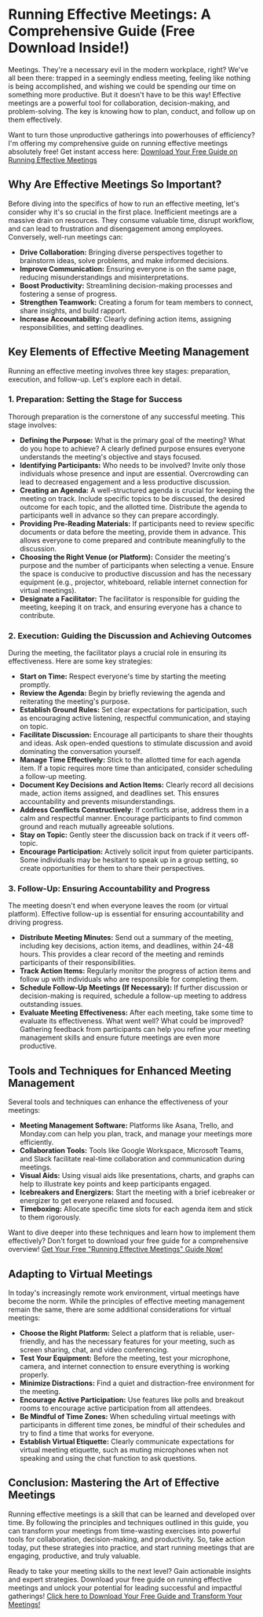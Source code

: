 # Running Effective Meetings: A Comprehensive Guide (Free Download Inside!)

Meetings. They're a necessary evil in the modern workplace, right? We've all been there: trapped in a seemingly endless meeting, feeling like nothing is being accomplished, and wishing we could be spending our time on something more productive. But it doesn't have to be this way! Effective meetings are a powerful tool for collaboration, decision-making, and problem-solving. The key is knowing how to plan, conduct, and follow up on them effectively.

Want to turn those unproductive gatherings into powerhouses of efficiency? I'm offering my comprehensive guide on running effective meetings absolutely free! Get instant access here: [Download Your Free Guide on Running Effective Meetings](https://udemywork.com/running-effective-meetings)

## Why Are Effective Meetings So Important?

Before diving into the specifics of how to run an effective meeting, let's consider why it's so crucial in the first place. Inefficient meetings are a massive drain on resources. They consume valuable time, disrupt workflow, and can lead to frustration and disengagement among employees. Conversely, well-run meetings can:

*   **Drive Collaboration:** Bringing diverse perspectives together to brainstorm ideas, solve problems, and make informed decisions.
*   **Improve Communication:** Ensuring everyone is on the same page, reducing misunderstandings and misinterpretations.
*   **Boost Productivity:** Streamlining decision-making processes and fostering a sense of progress.
*   **Strengthen Teamwork:** Creating a forum for team members to connect, share insights, and build rapport.
*   **Increase Accountability:** Clearly defining action items, assigning responsibilities, and setting deadlines.

## Key Elements of Effective Meeting Management

Running an effective meeting involves three key stages: preparation, execution, and follow-up. Let's explore each in detail.

### 1. Preparation: Setting the Stage for Success

Thorough preparation is the cornerstone of any successful meeting. This stage involves:

*   **Defining the Purpose:** What is the primary goal of the meeting? What do you hope to achieve? A clearly defined purpose ensures everyone understands the meeting's objective and stays focused.
*   **Identifying Participants:** Who needs to be involved? Invite only those individuals whose presence and input are essential. Overcrowding can lead to decreased engagement and a less productive discussion.
*   **Creating an Agenda:** A well-structured agenda is crucial for keeping the meeting on track. Include specific topics to be discussed, the desired outcome for each topic, and the allotted time. Distribute the agenda to participants well in advance so they can prepare accordingly.
*   **Providing Pre-Reading Materials:** If participants need to review specific documents or data before the meeting, provide them in advance. This allows everyone to come prepared and contribute meaningfully to the discussion.
*   **Choosing the Right Venue (or Platform):** Consider the meeting's purpose and the number of participants when selecting a venue. Ensure the space is conducive to productive discussion and has the necessary equipment (e.g., projector, whiteboard, reliable internet connection for virtual meetings).
*   **Designate a Facilitator:** The facilitator is responsible for guiding the meeting, keeping it on track, and ensuring everyone has a chance to contribute.

### 2. Execution: Guiding the Discussion and Achieving Outcomes

During the meeting, the facilitator plays a crucial role in ensuring its effectiveness. Here are some key strategies:

*   **Start on Time:** Respect everyone's time by starting the meeting promptly.
*   **Review the Agenda:** Begin by briefly reviewing the agenda and reiterating the meeting's purpose.
*   **Establish Ground Rules:** Set clear expectations for participation, such as encouraging active listening, respectful communication, and staying on topic.
*   **Facilitate Discussion:** Encourage all participants to share their thoughts and ideas. Ask open-ended questions to stimulate discussion and avoid dominating the conversation yourself.
*   **Manage Time Effectively:** Stick to the allotted time for each agenda item. If a topic requires more time than anticipated, consider scheduling a follow-up meeting.
*   **Document Key Decisions and Action Items:** Clearly record all decisions made, action items assigned, and deadlines set. This ensures accountability and prevents misunderstandings.
*   **Address Conflicts Constructively:** If conflicts arise, address them in a calm and respectful manner. Encourage participants to find common ground and reach mutually agreeable solutions.
*   **Stay on Topic:** Gently steer the discussion back on track if it veers off-topic.
*   **Encourage Participation:** Actively solicit input from quieter participants. Some individuals may be hesitant to speak up in a group setting, so create opportunities for them to share their perspectives.

### 3. Follow-Up: Ensuring Accountability and Progress

The meeting doesn't end when everyone leaves the room (or virtual platform). Effective follow-up is essential for ensuring accountability and driving progress.

*   **Distribute Meeting Minutes:** Send out a summary of the meeting, including key decisions, action items, and deadlines, within 24-48 hours. This provides a clear record of the meeting and reminds participants of their responsibilities.
*   **Track Action Items:** Regularly monitor the progress of action items and follow up with individuals who are responsible for completing them.
*   **Schedule Follow-Up Meetings (If Necessary):** If further discussion or decision-making is required, schedule a follow-up meeting to address outstanding issues.
*   **Evaluate Meeting Effectiveness:** After each meeting, take some time to evaluate its effectiveness. What went well? What could be improved? Gathering feedback from participants can help you refine your meeting management skills and ensure future meetings are even more productive.

## Tools and Techniques for Enhanced Meeting Management

Several tools and techniques can enhance the effectiveness of your meetings:

*   **Meeting Management Software:** Platforms like Asana, Trello, and Monday.com can help you plan, track, and manage your meetings more efficiently.
*   **Collaboration Tools:** Tools like Google Workspace, Microsoft Teams, and Slack facilitate real-time collaboration and communication during meetings.
*   **Visual Aids:** Using visual aids like presentations, charts, and graphs can help to illustrate key points and keep participants engaged.
*   **Icebreakers and Energizers:** Start the meeting with a brief icebreaker or energizer to get everyone relaxed and focused.
*   **Timeboxing:** Allocate specific time slots for each agenda item and stick to them rigorously.

Want to dive deeper into these techniques and learn how to implement them effectively? Don't forget to download your free guide for a comprehensive overview! [Get Your Free "Running Effective Meetings" Guide Now!](https://udemywork.com/running-effective-meetings)

## Adapting to Virtual Meetings

In today's increasingly remote work environment, virtual meetings have become the norm. While the principles of effective meeting management remain the same, there are some additional considerations for virtual meetings:

*   **Choose the Right Platform:** Select a platform that is reliable, user-friendly, and has the necessary features for your meeting, such as screen sharing, chat, and video conferencing.
*   **Test Your Equipment:** Before the meeting, test your microphone, camera, and internet connection to ensure everything is working properly.
*   **Minimize Distractions:** Find a quiet and distraction-free environment for the meeting.
*   **Encourage Active Participation:** Use features like polls and breakout rooms to encourage active participation from all attendees.
*   **Be Mindful of Time Zones:** When scheduling virtual meetings with participants in different time zones, be mindful of their schedules and try to find a time that works for everyone.
*   **Establish Virtual Etiquette:** Clearly communicate expectations for virtual meeting etiquette, such as muting microphones when not speaking and using the chat function to ask questions.

## Conclusion: Mastering the Art of Effective Meetings

Running effective meetings is a skill that can be learned and developed over time. By following the principles and techniques outlined in this guide, you can transform your meetings from time-wasting exercises into powerful tools for collaboration, decision-making, and productivity. So, take action today, put these strategies into practice, and start running meetings that are engaging, productive, and truly valuable.

Ready to take your meeting skills to the next level? Gain actionable insights and expert strategies. Download your free guide on running effective meetings and unlock your potential for leading successful and impactful gatherings! [Click here to Download Your Free Guide and Transform Your Meetings!](https://udemywork.com/running-effective-meetings)
